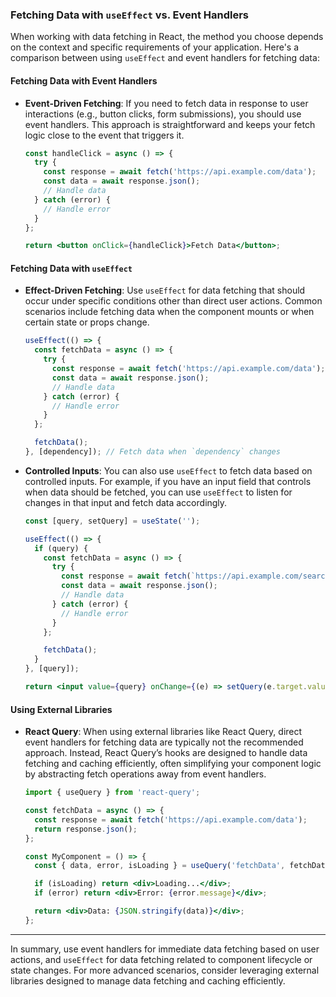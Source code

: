 ### Fetching Data with `useEffect` vs. Event Handlers

When working with data fetching in React, the method you choose depends on the context and specific requirements of your application. Here's a comparison between using `useEffect` and event handlers for fetching data:

#### Fetching Data with Event Handlers

- **Event-Driven Fetching**: If you need to fetch data in response to user interactions (e.g., button clicks, form submissions), you should use event handlers. This approach is straightforward and keeps your fetch logic close to the event that triggers it.

  ```jsx
  const handleClick = async () => {
    try {
      const response = await fetch('https://api.example.com/data');
      const data = await response.json();
      // Handle data
    } catch (error) {
      // Handle error
    }
  };

  return <button onClick={handleClick}>Fetch Data</button>;
  ```

#### Fetching Data with `useEffect`

- **Effect-Driven Fetching**: Use `useEffect` for data fetching that should occur under specific conditions other than direct user actions. Common scenarios include fetching data when the component mounts or when certain state or props change.

  ```jsx
  useEffect(() => {
    const fetchData = async () => {
      try {
        const response = await fetch('https://api.example.com/data');
        const data = await response.json();
        // Handle data
      } catch (error) {
        // Handle error
      }
    };

    fetchData();
  }, [dependency]); // Fetch data when `dependency` changes
  ```

- **Controlled Inputs**: You can also use `useEffect` to fetch data based on controlled inputs. For example, if you have an input field that controls when data should be fetched, you can use `useEffect` to listen for changes in that input and fetch data accordingly.

  ```jsx
  const [query, setQuery] = useState('');

  useEffect(() => {
    if (query) {
      const fetchData = async () => {
        try {
          const response = await fetch(`https://api.example.com/search?q=${query}`);
          const data = await response.json();
          // Handle data
        } catch (error) {
          // Handle error
        }
      };

      fetchData();
    }
  }, [query]);

  return <input value={query} onChange={(e) => setQuery(e.target.value)} />;
  ```

#### Using External Libraries

- **React Query**: When using external libraries like React Query, direct event handlers for fetching data are typically not the recommended approach. Instead, React Query’s hooks are designed to handle data fetching and caching efficiently, often simplifying your component logic by abstracting fetch operations away from event handlers.

  ```jsx
  import { useQuery } from 'react-query';

  const fetchData = async () => {
    const response = await fetch('https://api.example.com/data');
    return response.json();
  };

  const MyComponent = () => {
    const { data, error, isLoading } = useQuery('fetchData', fetchData);

    if (isLoading) return <div>Loading...</div>;
    if (error) return <div>Error: {error.message}</div>;

    return <div>Data: {JSON.stringify(data)}</div>;
  };
  ```

---

In summary, use event handlers for immediate data fetching based on user actions, and `useEffect` for data fetching related to component lifecycle or state changes. For more advanced scenarios, consider leveraging external libraries designed to manage data fetching and caching efficiently.